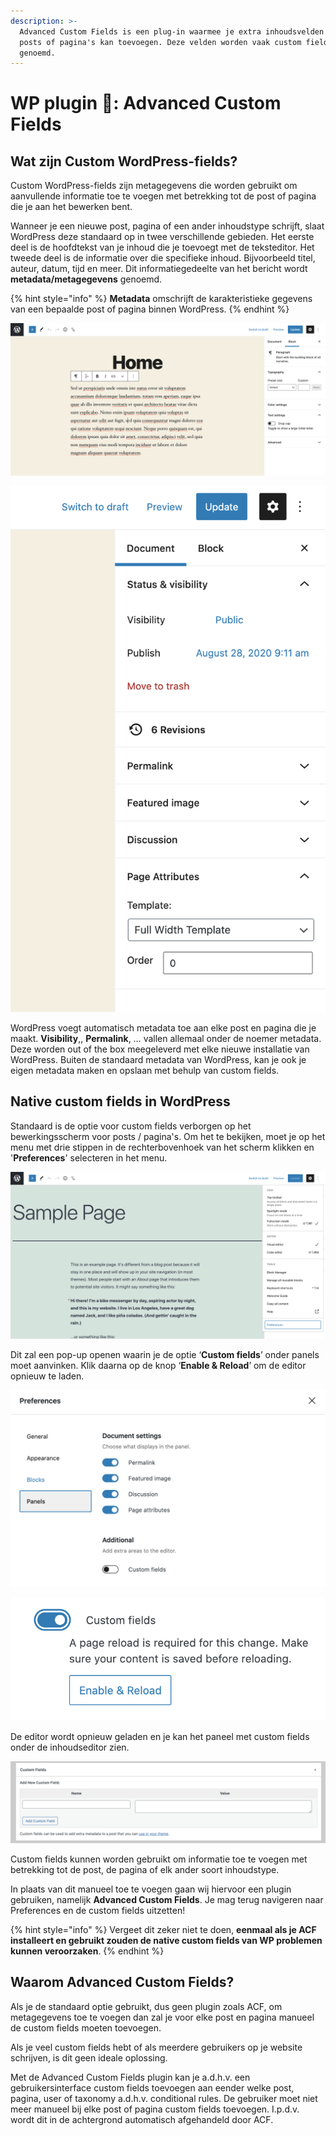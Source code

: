 ```yaml
---
description: >-
  Advanced Custom Fields is een plug-in waarmee je extra inhoudsvelden aan je
  posts of pagina's kan toevoegen. Deze velden worden vaak custom fields
  genoemd.
---
```


# WP plugin 🔌: Advanced Custom Fields

## Wat zijn Custom WordPress-fields?

Custom WordPress-fields zijn metagegevens die worden gebruikt om aanvullende informatie toe te voegen met betrekking tot de post of pagina die je aan het bewerken bent.

Wanneer je een nieuwe post, pagina of een ander inhoudstype schrijft, slaat WordPress deze standaard op in twee verschillende gebieden. Het eerste deel is de hoofdtekst van je inhoud die je toevoegt met de teksteditor. Het tweede deel is de informatie over die specifieke inhoud. Bijvoorbeeld titel, auteur, datum, tijd en meer. Dit informatiegedeelte van het bericht wordt **metadata/metagegevens** genoemd.

{% hint style="info" %}
**Metadata** omschrijft de karakteristieke gegevens van een bepaalde post of pagina binnen WordPress.
{% endhint %}

![Teksteditor van een WordPress pagina.](<../../.gitbook/assets/image (67).png>)

![De metadata van een WordPress pagina.](<../../.gitbook/assets/image (105).png>)

WordPress voegt automatisch metadata toe aan elke post en pagina die je maakt. **Visibility**,, **Permalink**, … vallen allemaal onder de noemer metadata. Deze worden out of the box meegeleverd met elke nieuwe installatie van WordPress. Buiten de standaard metadata van WordPress, kan je ook je eigen metadata maken en opslaan met behulp van custom fields.

## Native custom fields in WordPress

Standaard is de optie voor custom fields verborgen op het bewerkingsscherm voor posts / pagina's. Om het te bekijken, moet je op het menu met drie stippen in de rechterbovenhoek van het scherm klikken en '**Preferences**' selecteren in het menu.

![](<../../.gitbook/assets/image (50).png>)

Dit zal een pop-up openen waarin je de optie ‘**Custom fields**’ onder panels moet aanvinken. Klik daarna op de knop ‘**Enable & Reload**’ om de editor opnieuw te laden.

![](<../../.gitbook/assets/image (35).png>)

![](<../../.gitbook/assets/image (32).png>)

De editor wordt opnieuw geladen en je kan het paneel met custom fields onder de inhoudseditor zien.

![](<../../.gitbook/assets/image (53).png>)

Custom fields kunnen worden gebruikt om informatie toe te voegen met betrekking tot de post, de pagina of elk ander soort inhoudstype.

In plaats van dit manueel toe te voegen gaan wij hiervoor een plugin gebruiken, namelijk **Advanced Custom Fields**. Je mag terug navigeren naar Preferences en de custom fields uitzetten!

{% hint style="info" %}
Vergeet dit zeker niet te doen, **eenmaal als je ACF installeert en gebruikt zouden de native custom fields van WP problemen kunnen veroorzaken**.
{% endhint %}

## Waarom Advanced Custom Fields?

Als je de standaard optie gebruikt, dus geen plugin zoals ACF, om metagegevens toe te voegen dan zal je voor elke post en pagina manueel de custom fields moeten toevoegen.

Als je veel custom fields hebt of als meerdere gebruikers op je website schrijven, is dit geen ideale oplossing.

Met de Advanced Custom Fields plugin kan je a.d.h.v. een gebruikersinterface custom fields toevoegen aan eender welke post, pagina, user of taxonomy a.d.h.v. conditional rules. De gebruiker moet niet meer manueel bij elke post of pagina custom fields toevoegen. I.p.d.v. wordt dit in de achtergrond automatisch afgehandeld door ACF.
